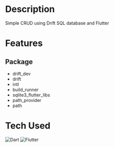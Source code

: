 
# Description
Simple CRUD using Drift SQL database and Flutter

# Features
## Package

- drift_dev
- drift
- intl
- build_runner
- sqlite3_flutter_libs
- path_provider
- path





# Tech Used
 ![Dart](https://img.shields.io/badge/dart-%230175C2.svg?style=for-the-badge&logo=dart&logoColor=white) ![Flutter](https://img.shields.io/badge/Flutter-%2302569B.svg?style=for-the-badge&logo=Flutter&logoColor=white)